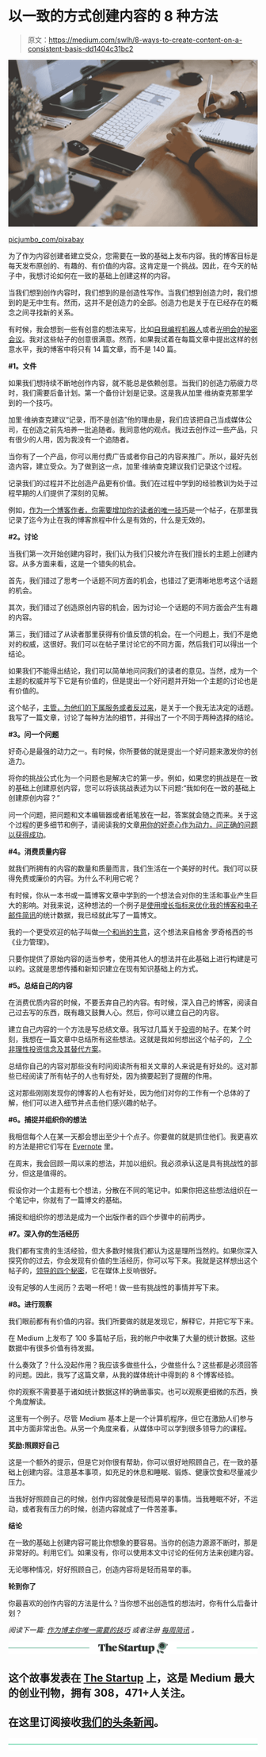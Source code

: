 # 以一致的方式创建内容的 8 种方法

> 原文：<https://medium.com/swlh/8-ways-to-create-content-on-a-consistent-basis-dd1404c31bc2>

![](img/ba3946f62f4898d90e3790a758cdb29e.png)

[picjumbo_com/pixabay](https://pixabay.com/en/create-craft-peaceful-work-865017/)

为了作为内容创建者建立受众，您需要在一致的基础上发布内容。我的博客目标是每天发布原创的、有趣的、有价值的内容。这肯定是一个挑战。因此，在今天的帖子中，我想讨论如何在一致的基础上创建这样的内容。

当我们想到创作内容时，我们想到的是创造性写作。当我们想到创造力时，我们想到的是无中生有。然而，这并不是创造力的全部。创造力也是关于在已经存在的概念之间寻找新的关系。

有时候，我会想到一些有创意的想法来写，比如[自我编程机器人](https://ideavisionaction.com/personal-development/what-we-can-learn-from-a-program-that-reprograms-itself/)或者[光明会的秘密会议](https://ideavisionaction.com/personal-development/my-secret-recipe-for-success/)。我对这些帖子的创意很满意。然而，如果我试着在每篇文章中提出这样的创意水平，我的博客中将只有 14 篇文章，而不是 140 篇。

**#1。文件**

如果我们想持续不断地创作内容，就不能总是依赖创意。当我们的创造力筋疲力尽时，我们需要后备计划。第一个备份计划是记录。这是我从加里·维纳查克那里学到的一个技巧。

加里·维纳查克建议“记录，而不是创造”他的理由是，我们应该把自己当成媒体公司，在创造之前先培养一批追随者。我同意他的观点。我过去创作过一些产品，只有很少的人用，因为我没有一个追随者。

当你有了一个产品，你可以用付费广告或者你自己的内容来推广。所以，最好先创造内容，建立受众。为了做到这一点，加里·维纳查克建议我们记录这个过程。

记录我们的过程并不比创造产品更有价值。我们在过程中学到的经验教训为处于过程早期的人们提供了深刻的见解。

例如，[作为一个博客作者，你需要增加你的读者的唯一技巧](https://ideavisionaction.com/entrepreneurship/the-only-tip-you-need-to-grow-your-audience-as-a-blogger/)是一个帖子，在那里我记录了迄今为止在我的博客旅程中什么是有效的，什么是无效的。

**#2。讨论**

当我们第一次开始创建内容时，我们认为我们只被允许在我们擅长的主题上创建内容。从多方面来看，这是一个错失的机会。

首先，我们错过了思考一个话题不同方面的机会，也错过了更清晰地思考这个话题的机会。

其次，我们错过了创造原创内容的机会，因为讨论一个话题的不同方面会产生有趣的内容。

第三，我们错过了从读者那里获得有价值反馈的机会。在一个问题上，我们不是绝对的权威，这很好。我们可以在帖子里讨论它的不同方面，然后我们可以得出一个结论。

如果我们不能得出结论，我们可以简单地问问我们的读者的意见。当然，成为一个主题的权威并写下它是有价值的，但是提出一个好问题并开始一个主题的讨论也是有价值的。

这个帖子，[主管，为他们的下属服务或者反过来](https://ideavisionaction.com/business/supervisors-in-service-of-their-subordinates-or-the-other-way-around/)，是关于一个我无法决定的话题。我写了一篇文章，讨论了每种方法的细节，并得出了一个不同于两种选择的结论。

**#3。问一个问题**

好奇心是最强的动力之一。有时候，你所要做的就是提出一个好问题来激发你的创造力。

将你的挑战公式化为一个问题也是解决它的第一步。例如，如果您的挑战是在一致的基础上创建原创内容，您可以将该挑战表述为以下问题:“我如何在一致的基础上创建原创内容？”

问一个问题，把问题和文本编辑器或者纸笔放在一起，答案就会随之而来。关于这个过程的更多细节和例子，请阅读我的文章[用你的好奇心作为动力，问正确的问题以获得成功](https://ideavisionaction.com/business/use-your-curiosity-as-motivation-and-ask-the-right-questions-to-succeed/)。

**#4。消费质量内容**

就我们所拥有的内容的数量和质量而言，我们生活在一个美好的时代。我们可以获得免费或廉价的内容。为什么不利用它呢？

有时候，你从一本书或一篇博客文章中学到的一个想法会对你的生活和事业产生巨大的影响。对我来说，这种想法的一个例子是[使用增长指标来优化我的博客和电子邮件简讯](https://ideavisionaction.com/personal-development/how-i-use-growth-metrics-to-optimize-the-stats-of-my-blog-and-email-newsletter/)的统计数据，我已经就此写了一篇博文。

我的一个更受欢迎的帖子叫做[一个和尚的生意](https://ideavisionaction.com/business/a-buddhist-monks-take-on-business/)，这个想法来自格舍·罗奇格西的书《业力管理》。

只要你提供了原始内容的适当参考，使用其他人的想法并在此基础上进行构建是可以的。这就是思想传播和新知识建立在现有知识基础上的方式。

**#5。总结自己的内容**

在消费优质内容的时候，不要丢弃自己的内容。有时候，深入自己的博客，阅读自己过去写的东西，既有趣又鼓舞人心。然后，你可以建立自己的内容。

建立自己内容的一个方法是写总结文章。我写过几篇关于[投资](https://ideavisionaction.com/category/investment/)的帖子。在某个时刻，我想在一篇文章中总结所有这些想法。这就是我如何想出这个帖子的， [7 个非理性投资信念及其替代方案](https://ideavisionaction.com/investment/7-irrational-investment-beliefs-and-their-alternatives/)。

总结你自己的内容对那些没有时间阅读所有相关文章的人来说是有好处的。这对那些已经阅读了所有帖子的人也有好处，因为摘要起到了提醒的作用。

这对那些刚刚发现你的博客的人也有好处，因为他们对你的工作有一个总体的了解，他们可以进入细节并点击他们感兴趣的帖子。

**#6。捕捉并组织你的想法**

我相信每个人在某一天都会想出至少十个点子。你要做的就是抓住他们。我更喜欢的方法是把它们写在 [Evernote](https://ideavisionaction.com/productivity/the-app-that-i-use-the-most/) 里。

在周末，我会回顾一周以来的想法，并加以组织。我必须承认这是具有挑战性的部分，但这是值得的。

假设你对一个主题有七个想法，分散在不同的笔记中。如果你把这些想法组织在一个笔记中，你就有了一篇博文的基础。

捕捉和组织你的想法是成为一个出版作者的四个步骤中的前两步。

**#7。深入你的生活经历**

我们都有宝贵的生活经验，但大多数时候我们都认为这是理所当然的。如果你深入探究你的过去，你会发现有价值的生活经历，你可以写下来。我就是这样想出这个帖子的，[领导的四个秘密](https://ideavisionaction.com/personal-development/four-secrets-of-leadership/)，它在媒体上反响很好。

没有足够的人生阅历？去喝一杯吧！做一些有挑战性的事情并写下来。

**#8。进行观察**

我们眼前都有有价值的内容。我们所要做的就是发现它，解释它，并把它写下来。

在 Medium 上发布了 100 多篇帖子后，我的帐户中收集了大量的统计数据。这些数据中有很多价值有待发掘。

什么奏效了？什么没起作用？我应该多做些什么，少做些什么？这些都是必须回答的问题。因此，我写了这篇文章，从我的媒体统计中得到的 8 个博客经验。

你的观察不需要基于诸如统计数据这样的确凿事实。也可以观察更细微的东西，换个角度解读。

这里有一个例子。尽管 Medium 基本上是一个计算机程序，但它在激励人们参与其中方面非常出色。从另一个角度来看，从媒体中可以学到很多领导力的课程。

**奖励:照顾好自己**

这是一个额外的提示，但是它对你很有帮助，你可以很好地照顾自己，在一致的基础上创建内容。注意基本事项，如充足的休息和睡眠、锻炼、健康饮食和尽量减少压力。

当我好好照顾自己的时候，创作内容就像是轻而易举的事情。当我睡眠不好，不运动，或者我有压力的时候，创造内容就成了一件苦差事。

**结论**

在一致的基础上创建内容可能比你想象的要容易。当你的创造力源源不断时，那是非常好的。利用它们。如果没有，你可以使用本文中讨论的任何方法来创建内容。

无论哪种情况，好好照顾自己，创造内容将是轻而易举的事。

**轮到你了**

你最喜欢的创作内容的方法是什么？当你想不出创造性的想法时，你有什么后备计划？

*阅读下一篇:* [*作为博主你唯一需要的技巧*](https://ideavisionaction.com/entrepreneurship/the-only-tip-you-need-to-grow-your-audience-as-a-blogger/) *或者注册* [*每周简讯*](https://ideavisionaction.com/email-newsletter/) *。*

[![](img/308a8d84fb9b2fab43d66c117fcc4bb4.png)](https://medium.com/swlh)

## 这个故事发表在 [The Startup](https://medium.com/swlh) 上，这是 Medium 最大的创业刊物，拥有 308，471+人关注。

## 在这里订阅接收[我们的头条新闻](http://growthsupply.com/the-startup-newsletter/)。

[![](img/b0164736ea17a63403e660de5dedf91a.png)](https://medium.com/swlh)